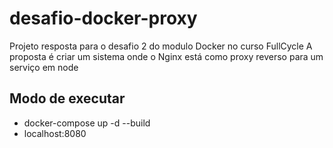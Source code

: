 # desafio-docker-proxy
Projeto resposta para o desafio 2 do modulo Docker no curso FullCycle
A proposta é criar um sistema onde o Nginx está como proxy reverso para um serviço em node

## Modo de executar
- docker-compose up -d --build
- localhost:8080
